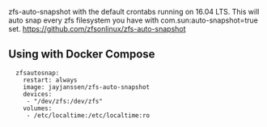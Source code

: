 zfs-auto-snapshot with the default crontabs running on 16.04 LTS.  This will auto snap every zfs filesystem you have with com.sun:auto-snapshot=true set.  https://github.com/zfsonlinux/zfs-auto-snapshot


Using with Docker Compose
--------------------------

```
  zfsautosnap:
    restart: always
    image: jayjanssen/zfs-auto-snapshot
    devices:
     - "/dev/zfs:/dev/zfs"
    volumes:
     - /etc/localtime:/etc/localtime:ro
```
